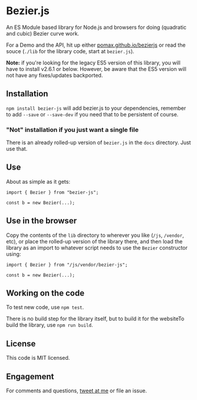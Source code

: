 # Bezier.js

An ES Module based library for Node.js and browsers for doing (quadratic and cubic) Bezier curve work.

For a Demo and the API, hit up either [pomax.github.io/bezierjs](http://pomax.github.io/bezierjs)
or read the souce (`./lib` for the library code, start at `bezier.js`).

**Note:** if you're looking for the legacy ES5 version of this library, you will have to install v2.6.1 or below. However, be aware that the ES5 version will not have any fixes/updates backported.

## Installation

`npm install bezier-js` will add bezier.js to your dependencies, remember to add `--save` or `--save-dev` if you need that to be persistent of course.

### "Not" installation if you just want a single file

There is an already rolled-up version of `bezier.js` in the `docs` directory. Just use that.

## Use

About as simple as it gets:

```
import { Bezier } from "bezier-js";

const b = new Bezier(...);
```

## Use in the browser

Copy the contents of the `lib` directory to wherever you like (`/js`, `/vendor`, etc), or place the rolled-up version of the library there, and then load the library as an import to whatever script needs to use the `Bezier` constructor using:

```
import { Bezier } from "/js/vendor/bezier-js";

const b = new Bezier(...);
```

## Working on the code

To test new code, use `npm test`.

There is no build step for the library itself, but to build it for the websiteTo build the library, use `npm run build`.

## License

This code is MIT licensed.

## Engagement

For comments and questions, [tweet at me](https://twitter.com/TheRealPomax) or file an issue.
